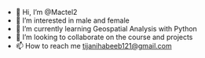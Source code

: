 - 👋 Hi, I’m @Mactel2
- 👀 I’m interested in male and female 
- 🌱 I’m currently learning Geospatial Analysis with Python 
- 💞️ I’m looking to collaborate on the course and projects
- 📫 How to reach me tijanihabeeb121@gmail.com

<!---
Mactel2/Mactel2 is a ✨ special ✨ repository because its `README.md` (this file) appears on your GitHub profile.
You can click the Preview link to take a look at your changes.
--->
